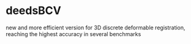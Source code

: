 # deedsBCV
new and more efficient version for 3D discrete deformable registration, reaching the highest accuracy in several benchmarks
